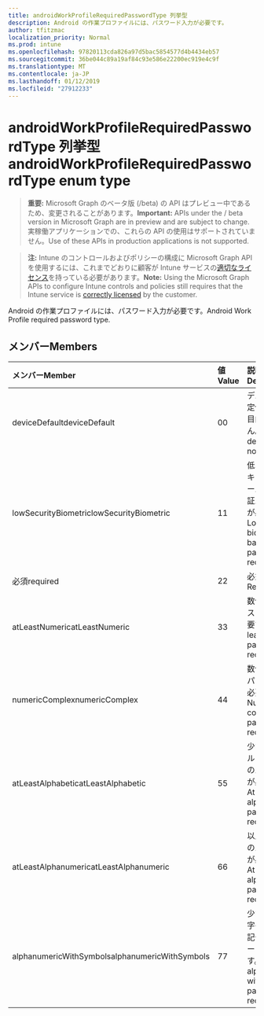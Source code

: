 ```yaml
---
title: androidWorkProfileRequiredPasswordType 列挙型
description: Android の作業プロファイルには、パスワード入力が必要です。
author: tfitzmac
localization_priority: Normal
ms.prod: intune
ms.openlocfilehash: 97820113cda826a97d5bac5854577d4b4434eb57
ms.sourcegitcommit: 36be044c89a19af84c93e586e22200ec919e4c9f
ms.translationtype: MT
ms.contentlocale: ja-JP
ms.lasthandoff: 01/12/2019
ms.locfileid: "27912233"
---
```

# <a name="androidworkprofilerequiredpasswordtype-enum-type"></a><span data-ttu-id="b9b78-103">androidWorkProfileRequiredPasswordType 列挙型</span><span class="sxs-lookup"><span data-stu-id="b9b78-103">androidWorkProfileRequiredPasswordType enum type</span></span>

> <span data-ttu-id="b9b78-104">**重要:** Microsoft Graph のベータ版 (/beta) の API はプレビュー中であるため、変更されることがあります。</span><span class="sxs-lookup"><span data-stu-id="b9b78-104">**Important:** APIs under the / beta version in Microsoft Graph are in preview and are subject to change.</span></span> <span data-ttu-id="b9b78-105">実稼働アプリケーションでの、これらの API の使用はサポートされていません。</span><span class="sxs-lookup"><span data-stu-id="b9b78-105">Use of these APIs in production applications is not supported.</span></span>

> <span data-ttu-id="b9b78-106">**注:** Intune のコントロールおよびポリシーの構成に Microsoft Graph API を使用するには、これまでどおりに顧客が Intune サービスの[適切なライセンス](https://go.microsoft.com/fwlink/?linkid=839381)を持っている必要があります。</span><span class="sxs-lookup"><span data-stu-id="b9b78-106">**Note:** Using the Microsoft Graph APIs to configure Intune controls and policies still requires that the Intune service is [correctly licensed](https://go.microsoft.com/fwlink/?linkid=839381) by the customer.</span></span>

<span data-ttu-id="b9b78-107">Android の作業プロファイルには、パスワード入力が必要です。</span><span class="sxs-lookup"><span data-stu-id="b9b78-107">Android Work Profile required password type.</span></span>
## <a name="members"></a><span data-ttu-id="b9b78-108">メンバー</span><span class="sxs-lookup"><span data-stu-id="b9b78-108">Members</span></span>
|<span data-ttu-id="b9b78-109">メンバー</span><span class="sxs-lookup"><span data-stu-id="b9b78-109">Member</span></span>|<span data-ttu-id="b9b78-110">値</span><span class="sxs-lookup"><span data-stu-id="b9b78-110">Value</span></span>|<span data-ttu-id="b9b78-111">説明</span><span class="sxs-lookup"><span data-stu-id="b9b78-111">Description</span></span>|
|:---|:---|:---|
|<span data-ttu-id="b9b78-112">deviceDefault</span><span class="sxs-lookup"><span data-stu-id="b9b78-112">deviceDefault</span></span>|<span data-ttu-id="b9b78-113">0</span><span class="sxs-lookup"><span data-stu-id="b9b78-113">0</span></span>|<span data-ttu-id="b9b78-114">デバイスの既定値でことを目的しません。</span><span class="sxs-lookup"><span data-stu-id="b9b78-114">Device default value, no intent.</span></span>|
|<span data-ttu-id="b9b78-115">lowSecurityBiometric</span><span class="sxs-lookup"><span data-stu-id="b9b78-115">lowSecurityBiometric</span></span>|<span data-ttu-id="b9b78-116">1</span><span class="sxs-lookup"><span data-stu-id="b9b78-116">1</span></span>|<span data-ttu-id="b9b78-117">低レベルのセキュリティ ベースの生体認証パスワードが必要です。</span><span class="sxs-lookup"><span data-stu-id="b9b78-117">Low security biometrics based password required.</span></span>|
|<span data-ttu-id="b9b78-118">必須</span><span class="sxs-lookup"><span data-stu-id="b9b78-118">required</span></span>|<span data-ttu-id="b9b78-119">2</span><span class="sxs-lookup"><span data-stu-id="b9b78-119">2</span></span>|<span data-ttu-id="b9b78-120">必須。</span><span class="sxs-lookup"><span data-stu-id="b9b78-120">Required.</span></span>|
|<span data-ttu-id="b9b78-121">atLeastNumeric</span><span class="sxs-lookup"><span data-stu-id="b9b78-121">atLeastNumeric</span></span>|<span data-ttu-id="b9b78-122">3</span><span class="sxs-lookup"><span data-stu-id="b9b78-122">3</span></span>|<span data-ttu-id="b9b78-123">数値以上のパスワードが必要です。</span><span class="sxs-lookup"><span data-stu-id="b9b78-123">At least numeric password required.</span></span>|
|<span data-ttu-id="b9b78-124">numericComplex</span><span class="sxs-lookup"><span data-stu-id="b9b78-124">numericComplex</span></span>|<span data-ttu-id="b9b78-125">4</span><span class="sxs-lookup"><span data-stu-id="b9b78-125">4</span></span>|<span data-ttu-id="b9b78-126">数値の複雑なパスワードが必要です。</span><span class="sxs-lookup"><span data-stu-id="b9b78-126">Numeric complex password required.</span></span>|
|<span data-ttu-id="b9b78-127">atLeastAlphabetic</span><span class="sxs-lookup"><span data-stu-id="b9b78-127">atLeastAlphabetic</span></span>|<span data-ttu-id="b9b78-128">5</span><span class="sxs-lookup"><span data-stu-id="b9b78-128">5</span></span>|<span data-ttu-id="b9b78-129">少なくともアルファベットのパスワードが必要です。</span><span class="sxs-lookup"><span data-stu-id="b9b78-129">At least alphabetic password required.</span></span>|
|<span data-ttu-id="b9b78-130">atLeastAlphanumeric</span><span class="sxs-lookup"><span data-stu-id="b9b78-130">atLeastAlphanumeric</span></span>|<span data-ttu-id="b9b78-131">6</span><span class="sxs-lookup"><span data-stu-id="b9b78-131">6</span></span>|<span data-ttu-id="b9b78-132">以上の英数字のパスワードが必要です。</span><span class="sxs-lookup"><span data-stu-id="b9b78-132">At least alphanumeric password required.</span></span>|
|<span data-ttu-id="b9b78-133">alphanumericWithSymbols</span><span class="sxs-lookup"><span data-stu-id="b9b78-133">alphanumericWithSymbols</span></span>|<span data-ttu-id="b9b78-134">7</span><span class="sxs-lookup"><span data-stu-id="b9b78-134">7</span></span>|<span data-ttu-id="b9b78-135">少なくとも文字の英数字の記号のパスワードが必要です。</span><span class="sxs-lookup"><span data-stu-id="b9b78-135">At least alphanumeric with symbols password required.</span></span>|





